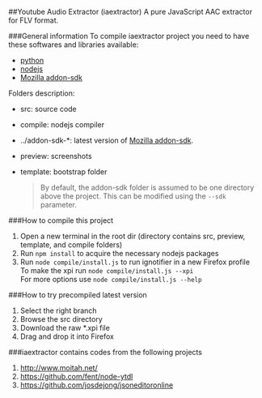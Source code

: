 ##Youtube Audio Extractor (iaextractor)
A pure JavaScript AAC extractor for FLV format.

###General information
To compile iaextractor project you need to have these softwares and libraries available:
* [python](http://www.python.org/getit/)
* [nodejs](http://nodejs.org/)
* [Mozilla addon-sdk](https://addons.mozilla.org/en-US/developers/builder)
  
Folders description:
* src: source code
* compile: nodejs compiler
* ../addon-sdk-*: latest version of [Mozilla addon-sdk](https://addons.mozilla.org/en-US/developers/builder).
* preview: screenshots
* template: bootstrap folder

  > By default, the addon-sdk folder is assumed to be one directory above the project. This can be modified using the ``--sdk`` parameter.

###How to compile this project
1. Open a new terminal in the root dir (directory contains src, preview, template, and compile folders)
2. Run ``npm install`` to acquire the necessary nodejs packages
3. Run ``node compile/install.js`` to run ignotifier in a new Firefox profile  
   To make the xpi run ``node compile/install.js --xpi``  
   For more options use ``node compile/install.js --help``  

###How to try precompiled latest version
1. Select the right branch
2. Browse the src directory
3. Download the raw *.xpi file
4. Drag and drop it into Firefox

###iaextractor contains codes from the following projects
1. http://www.moitah.net/
2. https://github.com/fent/node-ytdl
3. https://github.com/josdejong/jsoneditoronline
